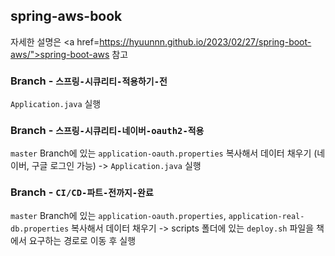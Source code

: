 ## spring-aws-book

자세한 설명은 <a href=https://hyuunnn.github.io/2023/02/27/spring-boot-aws/">spring-boot-aws</a> 참고

### Branch - `스프링-시큐리티-적용하기-전`

`Application.java` 실행

### Branch - `스프링-시큐리티-네이버-oauth2-적용`

`master` Branch에 있는 `application-oauth.properties` 복사해서 데이터 채우기 (네이버, 구글 로그인 가능) -> `Application.java` 실행

### Branch - `CI/CD-파트-전까지-완료`

`master` Branch에 있는 `application-oauth.properties`, `application-real-db.properties` 복사해서 데이터 채우기 -> scripts 폴더에 있는 `deploy.sh` 파일을 책에서 요구하는 경로로 이동 후 실행
